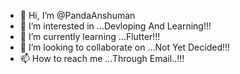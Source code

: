 - 👋 Hi, I’m @PandaAnshuman
- 👀 I’m interested in ...Devloping And Learning!!!
- 🌱 I’m currently learning ...Flutter!!!
- 💞️ I’m looking to collaborate on ...Not Yet Decided!!!
- 📫 How to reach me ...Through Email..!!!

<!---
PandaAnshuman/PandaAnshuman is a ✨ special ✨ repository because its `README.md` (this file) appears on your GitHub profile.
You can click the Preview link to take a look at your changes.
--->

